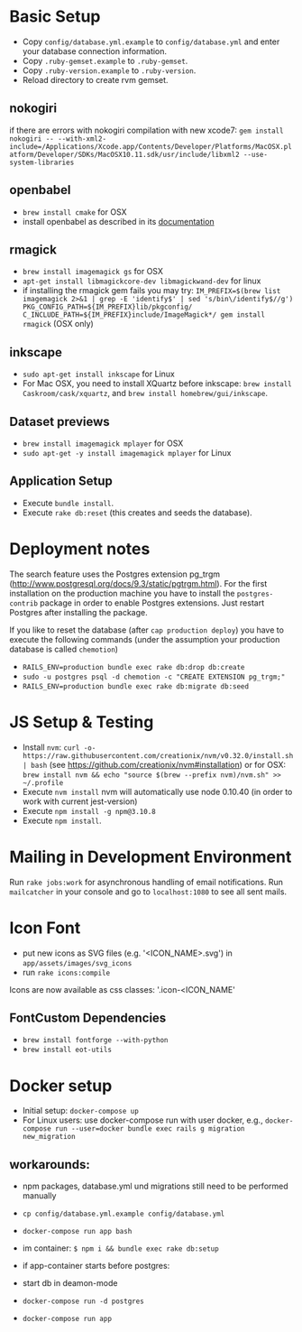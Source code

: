 # Basic Setup
* Copy `config/database.yml.example` to `config/database.yml` and enter your database connection information.
* Copy `.ruby-gemset.example` to `.ruby-gemset`.
* Copy `.ruby-version.example` to `.ruby-version`.
* Reload directory to create rvm gemset.

## nokogiri
if there are errors with nokogiri compilation with new xcode7:
`gem install nokogiri -- --with-xml2-include=/Applications/Xcode.app/Contents/Developer/Platforms/MacOSX.platform/Developer/SDKs/MacOSX10.11.sdk/usr/include/libxml2 --use-system-libraries`

## openbabel
* `brew install cmake` for OSX
* install openbabel as described in its [documentation](https://github.com/cubuslab/openbabel/blob/master/INSTALL)

## rmagick
* `brew install imagemagick gs` for OSX
* `apt-get install libmagickcore-dev libmagickwand-dev` for linux
* if installing the rmagick gem fails you may try: `IM_PREFIX=$(brew list imagemagick 2>&1 | grep -E 'identify$' | sed 's/bin\/identify$//g') PKG_CONFIG_PATH=${IM_PREFIX}lib/pkgconfig/ C_INCLUDE_PATH=${IM_PREFIX}include/ImageMagick*/ gem install rmagick` (OSX only)

## inkscape
* `sudo apt-get install inkscape` for Linux
* For Mac OSX, you need to install XQuartz before inkscape: `brew install Caskroom/cask/xquartz`, and `brew install homebrew/gui/inkscape`.

## Dataset previews
* `brew install imagemagick mplayer` for OSX
* `sudo apt-get -y install imagemagick mplayer` for Linux

## Application Setup
* Execute `bundle install`.
* Execute `rake db:reset` (this creates and seeds the database).

# Deployment notes

The search feature uses the Postgres extension pg_trgm (http://www.postgresql.org/docs/9.3/static/pgtrgm.html). For the first installation on the production machine you have to install the `postgres-contrib` package in order to enable Postgres extensions.
Just restart Postgres after installing the package.

If you like to reset the database (after `cap production deploy`) you have to execute the following commands (under the assumption your production database is called `chemotion`)

* `RAILS_ENV=production bundle exec rake db:drop db:create`
* `sudo -u postgres psql -d chemotion -c "CREATE EXTENSION pg_trgm;"`
* `RAILS_ENV=production bundle exec rake db:migrate db:seed`

# JS Setup & Testing

* Install `nvm`: `curl -o- https://raw.githubusercontent.com/creationix/nvm/v0.32.0/install.sh | bash` (see https://github.com/creationix/nvm#installation)
  or for OSX: `brew install nvm && echo "source $(brew --prefix nvm)/nvm.sh" >> ~/.profile`
* Execute `nvm install` nvm will automatically use node 0.10.40 (in order to work with current jest-version)
* Execute `npm install -g npm@3.10.8`
* Execute `npm install`.

# Mailing in Development Environment

Run `rake jobs:work` for asynchronous handling of email notifications. Run `mailcatcher` in your console and go to `localhost:1080` to see all sent mails.

# Icon Font

* put new icons as SVG files (e.g. '<ICON_NAME>.svg') in `app/assets/images/svg_icons`
* run `rake icons:compile`

Icons are now available as css classes: '.icon-<ICON_NAME'

## FontCustom Dependencies

* `brew install fontforge --with-python`
* `brew install eot-utils`

# Docker setup
* Initial setup: `docker-compose up`
* For Linux users: use docker-compose run with user docker, e.g., `docker-compose run --user=docker bundle exec rails g migration new_migration`

## workarounds:
* npm packages, database.yml und migrations still need to be performed manually
* `cp config/database.yml.example config/database.yml`
* `docker-compose run app bash`
* im container: `$ npm i && bundle exec rake db:setup`

* if app-container starts before postgres:
* start db in deamon-mode
* `docker-compose run -d postgres`
* `docker-compose run app`
